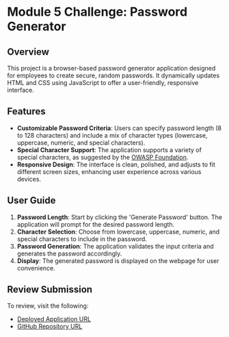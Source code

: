 # Module 5 Challenge: Password Generator

## Overview

This project is a browser-based password generator application designed for employees to create secure, random passwords. It dynamically updates HTML and CSS using JavaScript to offer a user-friendly, responsive interface.

## Features

- **Customizable Password Criteria**: Users can specify password length (8 to 128 characters) and include a mix of character types (lowercase, uppercase, numeric, and special characters).
- **Special Character Support**: The application supports a variety of special characters, as suggested by the [OWASP Foundation](https://www.owasp.org/index.php/Password_special_characters).
- **Responsive Design**: The interface is clean, polished, and adjusts to fit different screen sizes, enhancing user experience across various devices.

## User Guide

1. **Password Length**: Start by clicking the 'Generate Password' button. The application will prompt for the desired password length.
2. **Character Selection**: Choose from lowercase, uppercase, numeric, and special characters to include in the password.
3. **Password Generation**: The application validates the input criteria and generates the password accordingly.
4. **Display**: The generated password is displayed on the webpage for user convenience.

## Review Submission

To review, visit the following:

- [Deployed Application URL](https://6nhuseyin.github.io/Password-Generator/)
- [GitHub Repository URL](https://github.com/6nhuseyin/Password-Generator)
